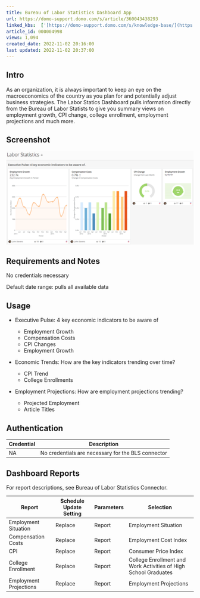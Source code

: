```yaml
---
title: Bureau of Labor Statistics Dashboard App
url: https://domo-support.domo.com/s/article/360043438293
linked_kbs:  ['[https://domo-support.domo.com/s/knowledge-base/](https://domo-support.domo.com/s/knowledge-base/)', '[https://domo-support.domo.com/s/](https://domo-support.domo.com/s/)', '[https://domo-support.domo.com/s/topic/0TO5w000000ZampGAC](https://domo-support.domo.com/s/topic/0TO5w000000ZampGAC)', '[https://domo-support.domo.com/s/topic/0TO5w000000Zan9GAC](https://domo-support.domo.com/s/topic/0TO5w000000Zan9GAC)', '[https://domo-support.domo.com/s/article/360043438293](https://domo-support.domo.com/s/article/360043438293)', '[https://domo-support.domo.com/s/topic/0TO5w000000Zan9GAC/available-apps](https://domo-support.domo.com/s/topic/0TO5w000000Zan9GAC/available-apps)', '[https://domo-support.domo.com/s/article/360043429933](https://domo-support.domo.com/s/article/360043429933)', '[https://domo-support.domo.com/s/article/360043429953](https://domo-support.domo.com/s/article/360043429953)', '[https://domo-support.domo.com/s/article/360042925494](https://domo-support.domo.com/s/article/360042925494)', '[https://domo-support.domo.com/s/article/360043429913](https://domo-support.domo.com/s/article/360043429913)', '[https://domo-support.domo.com/s/article/4408174643607](https://domo-support.domo.com/s/article/4408174643607)', '[https://domo-support.domo.com/s/login/](https://domo-support.domo.com/s/login/)']
article_id: 000004998
views: 1,094
created_date: 2022-11-02 20:16:00
last updated: 2022-11-02 20:37:00
---
```




Intro
-----


As an organization, it is always important to keep an eye on the macroeconomics of the country as you plan for and potentially adjust business strategies. The Labor Statics Dashboard pulls information directly from the Bureau of Labor Statists to give you summary views on employment growth, CPI change, college enrollment, employment projections and much more.


Screenshot
----------


![bls_qs.png](bls_qs.png)


Requirements and Notes
----------------------


No credentials necessary


Default date range: pulls all available data


Usage
-----


* Executive Pulse: 4 key economic indicators to be aware of


	+ Employment Growth
	+ Compensation Costs
	+ CPI Changes
	+ Employment Growth
* Economic Trends: How are the key indicators trending over time?


	+ CPI Trend
	+ College Enrollments
* Employment Projections: How are employment projections trending?


	+ Projected Employment
	+ Article Titles


Authentication
--------------




| Credential | Description |
| --- | --- |
| NA | No credentials are necessary for the BLS connector |


Dashboard Reports
-----------------


For report descriptions, see Bureau of Labor Statistics Connector.




| Report | Schedule Update Setting | Parameters | Selection |
| --- | --- | --- | --- |
| Employment Situation | Replace | Report | Employment Situation |
| Compensation Costs | Replace | Report | Employment Cost Index |
| CPI | Replace | Report | Consumer Price Index |
| College Enrollment | Replace | Report | College Enrollment and Work Activities of High School Graduates |
| Employment Projections | Replace | Report | Employment Projections |


